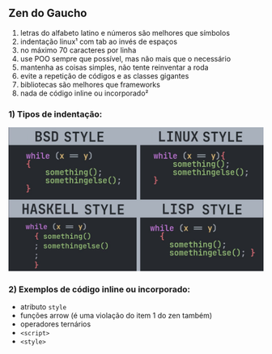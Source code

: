 ## Zen do Gaucho

1. letras do alfabeto latino e números são melhores que símbolos
2. indentação linux¹ com tab ao invés de espaços
3. no máximo 70 caracteres por linha
4. use POO sempre que possível, mas não mais que o necessário
5. mantenha as coisas simples, não tente reinventar a roda
6. evite a repetição de códigos e as classes gigantes
7. bibliotecas são melhores que frameworks
8. nada de código inline ou incorporado²

### 1) Tipos de indentação:

![Tipos de indentação](img/indentation.jpg)

### 2) Exemplos de código inline ou incorporado:

- atributo `style`
- funções arrow (é uma violação do item 1 do zen também)
- operadores ternários
- `<script>`
- `<style>`

